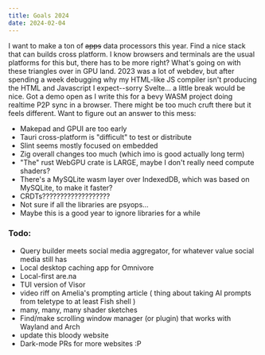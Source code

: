 ```yaml
---
title: Goals 2024
date: 2024-02-04
---
```

I want to make a ton of ~~apps~~ data processors this year. Find a nice stack that can builds cross platform. I know browsers and terminals are the usual platforms for this but, there has to be more right? What's going on with these triangles over in GPU land. 
2023 was a lot of webdev, but after spending a week debugging why my HTML-like JS compiler isn't producing the HTML and Javascript I expect--sorry Svelte... a little break would be nice.
Got a demo open as I write this for a bevy WASM project doing realtime P2P sync in a browser. There might be too much cruft there but it feels different. 
Want to figure out an answer to this mess:
- Makepad and GPUI are too early
- Tauri cross-platform is "difficult" to test or distribute
- Slint seems mostly focused on embedded
- Zig overall changes too much (which imo is good actually long term)
- "The" rust WebGPU crate is LARGE, maybe I don't really need compute shaders?
- There's a MySQLite wasm layer over IndexedDB, which was based on MySQLite, to make it faster?
- CRDTs???????????????????
- Not sure if all the libraries are psyops...
- Maybe this is a good year to ignore libraries for a while

### Todo: 
- Query builder meets social media aggregator, for whatever value social media still has
- Local desktop caching app for Omnivore
- Local-first are.na 
- TUI version of Visor
- video riff on Amelia's prompting article ( thing about taking AI prompts from teletype to at least Fish shell )
- many, many, many shader sketches
- Find/make scrolling window manager (or plugin) that works with Wayland and Arch
- update this bloody website
- Dark-mode PRs for more websites :P